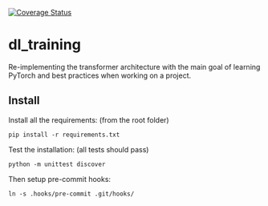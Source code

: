 [![Coverage Status](https://coveralls.io/repos/github/mirkobronzi/dl_training/badge.svg?branch=master)](https://coveralls.io/github/mirkobronzi/dl_training?branch=master)

# dl_training

Re-implementing the transformer architecture with the main goal of learning
PyTorch and best practices when working on a project.

## Install

Install all the requirements: (from the root folder)

    pip install -r requirements.txt

Test the installation: (all tests should pass)

    python -m unittest discover
    
Then setup pre-commit hooks:

    ln -s .hooks/pre-commit .git/hooks/
